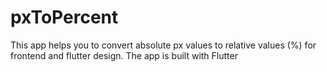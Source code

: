# pxToPercent
This app helps you to convert absolute px values to relative values (%) for frontend and flutter design. The app is built with Flutter
